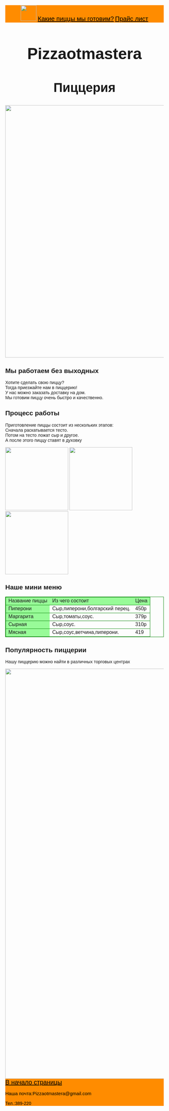<html>
        <body style="font-family:sans-serif;">
        <header style="background-color:darkorange;color:black">
            <img src="https://i.pinimg.com/originals/3e/f6/70/3ef6706c547372b9c593e8c600e70c9a.jpg" height="50px"/ id="start">
            <a href="#games" style="color:black; font-size:20px;">Какие пиццы мы готовим?</a>
            <a href="#price" style="color:black; font-size:20px;">Прайс лист</a>
        </header>
        <main>
            <h1 style="text-align:center;font-size:50px;">Pizzaotmastera</h1>
            <h2 style="text-align:center;font-size:40px;">Пиццерия</h2>
            <img src="https://e0.edimdoma.ru/data/posts/0002/1429/21429-ed4_wide.jpg?1631194036"width="800px"/>
            <h2 id="games">Мы работаем без выходных</h2>
            <p>Хотите сделать свою пиццу? 
                <br>Тогда приезжайте нам в пиццерию!
                <br>У нас можно заказать доставку на дом. 
                <br>Мы готовим пиццу очень быстро и качественно.
            </p>
            <p>
            </p>
            <h2>Процесс работы</h2>
            <p>Приготовление пиццы состоит из нескольких этапов: 
                <br>Сначала раскатывается тесто.
                <br>Потом на тесто ложат сыр и другое.
                <br>А после этого пиццу ставят в духовку
            </p>
            <p>
                <img src="https://avatars.mds.yandex.net/get-altay/3683342/2a000001767a3c7ceb54999b21bd4150f68f/XXL" width="200px"/>
                <img src="https://ya-arhangelsk.ru/unimages/pizza/3.jpg" width="200px"/>
                <img src="https://avatars.mds.yandex.net/get-altay/790902/2a00000164edece8b1f0bb10556e0af191a7/XXL" width="200px"/>
            </p>
            <h2 id="price">Наше мини меню</h2>
            <table style="border-collapse:collapse;border:1px solid green;">
                <tr style="border:1px solid green;background-color:palegreen;">
                    <td>Название пиццы</td>
                    <td>Из чего состоит</td>
                    <td>Цена</td>
                </tr>
                <tr style="border:1px solid green;">
                    <td style="background-color:palegreen;">Пиперони</td>
                    <td>Сыр,пиперони,болгарский перец.</td>
                    <td>450р</td>
                </tr>
                <tr style="border:1px solid green;">
                    <td style="background-color:palegreen;">Маргарита</td>
                    <td>Сыр,томаты,соус.</td>
                    <td>379р</td>
                </tr>
            <tr style="border:1px solid green;">
                <td style="background-color:palegreen;">Сырная</td>
                <td>Сыр,соус.</td>
                <td>310р</td>
            </tr>
            <tr style="border:1px solid green;">
                <td style="background-color:palegreen;">Мясная</td>
                <td>Сыр,соус,ветчина,пиперони.</td>
                <td>419</td>
            </tr>
            </table>
            <h2>Популярность пиццерии</h2>
            <p>Нашу пиццерию можно найти в различных торговых центрах</p>
            <img src="https://kgdmore.ru/wp-content/uploads/2017/05/dodo.jpg" width="1300px">
        </main>
        <footer style="background-color:darkorange; color:black">
            <a href="#start" style="color:black;font-size:20px">В начало страницы</a>
            <p style="font-size:15px">Наша почта:Pizzaotmastera@gmail.com</p>
            <p>Тел.:389-220</p>
        </footer>
    </body>
</html>
